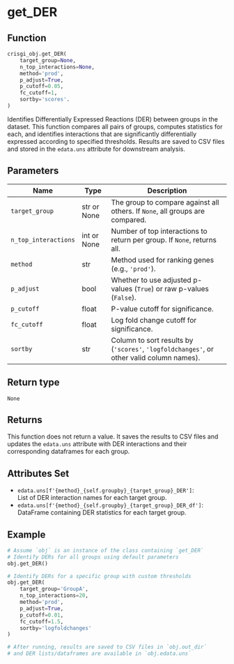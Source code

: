 # get_DER

## Function

```python
crisgi_obj.get_DER(
    target_group=None,
    n_top_interactions=None,
    method='prod',
    p_adjust=True,
    p_cutoff=0.05,
    fc_cutoff=1,
    sortby='scores'.
)
```

Identifies Differentially Expressed Reactions (DER) between groups in the dataset. This function compares all pairs of groups, computes statistics for each, and identifies interactions that are significantly differentially expressed according to specified thresholds. Results are saved to CSV files and stored in the `edata.uns` attribute for downstream analysis.

## Parameters

| Name               | Type      | Description                                                                                   |
|--------------------|-----------|-----------------------------------------------------------------------------------------------|
| `target_group`     | str or None | The group to compare against all others. If `None`, all groups are compared.                |
| `n_top_interactions` | int or None | Number of top interactions to return per group. If `None`, returns all.                   |
| `method`           | str       | Method used for ranking genes (e.g., `'prod'`).                                               |
| `p_adjust`         | bool      | Whether to use adjusted p-values (`True`) or raw p-values (`False`).                          |
| `p_cutoff`         | float     | P-value cutoff for significance.                                                              |
| `fc_cutoff`        | float     | Log fold change cutoff for significance.                                                      |
| `sortby`           | str       | Column to sort results by (`'scores'`, `'logfoldchanges'`, or other valid column names).      |

## Return type

`None`

## Returns

This function does not return a value. It saves the results to CSV files and updates the `edata.uns` attribute with DER interactions and their corresponding dataframes for each group.

## Attributes Set

- `edata.uns[f'{method}_{self.groupby}_{target_group}_DER']`:  
  List of DER interaction names for each target group.
- `edata.uns[f'{method}_{self.groupby}_{target_group}_DER_df']`:  
  DataFrame containing DER statistics for each target group.

## Example

```python
# Assume `obj` is an instance of the class containing `get_DER`
# Identify DERs for all groups using default parameters
obj.get_DER()

# Identify DERs for a specific group with custom thresholds
obj.get_DER(
    target_group='GroupA',
    n_top_interactions=20,
    method='prod',
    p_adjust=True,
    p_cutoff=0.01,
    fc_cutoff=1.5,
    sortby='logfoldchanges'
)

# After running, results are saved to CSV files in `obj.out_dir`
# and DER lists/dataframes are available in `obj.edata.uns`
```

